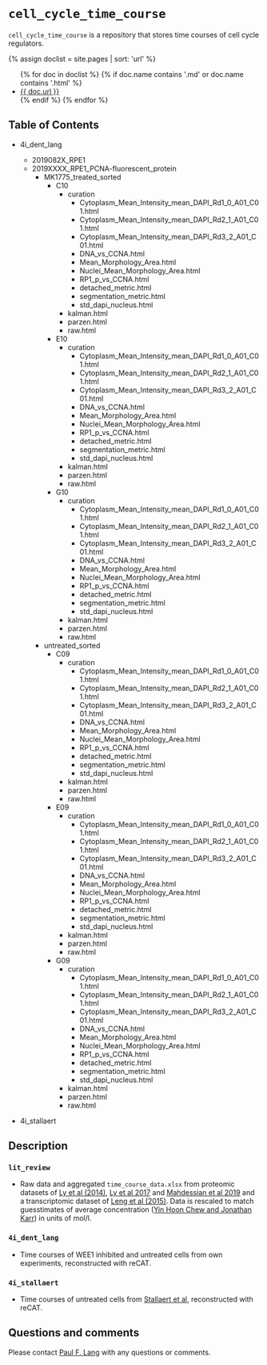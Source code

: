 # `cell_cycle_time_course`

`cell_cycle_time_course` is a repository that stores time courses of cell cycle regulators.

   {% assign doclist = site.pages | sort: 'url'  %}
    <ul>
       {% for doc in doclist %}
            {% if doc.name contains '.md' or doc.name contains '.html' %}
                <li><a href="{{ site.baseurl }}{{ doc.url }}">{{ doc.url }}</a></li>
            {% endif %}
        {% endfor %}
    </ul>

## Table of Contents
* 4i_dent_lang
    * 2019082X_RPE1
    * 2019XXXX_RPE1_PCNA-fluorescent_protein
        * MK1775_treated_sorted
            * C10
                * curation
                    * Cytoplasm_Mean_Intensity_mean_DAPI_Rd1_0_A01_C01.html
                    * Cytoplasm_Mean_Intensity_mean_DAPI_Rd2_1_A01_C01.html
                    * Cytoplasm_Mean_Intensity_mean_DAPI_Rd3_2_A01_C01.html
                    * DNA_vs_CCNA.html
                    * Mean_Morphology_Area.html
                    * Nuclei_Mean_Morphology_Area.html
                    * RP1_p_vs_CCNA.html
                    * detached_metric.html
                    * segmentation_metric.html
                    * std_dapi_nucleus.html
                * kalman.html
                * parzen.html
                * raw.html
            * E10
                * curation
                    * Cytoplasm_Mean_Intensity_mean_DAPI_Rd1_0_A01_C01.html
                    * Cytoplasm_Mean_Intensity_mean_DAPI_Rd2_1_A01_C01.html
                    * Cytoplasm_Mean_Intensity_mean_DAPI_Rd3_2_A01_C01.html
                    * DNA_vs_CCNA.html
                    * Mean_Morphology_Area.html
                    * Nuclei_Mean_Morphology_Area.html
                    * RP1_p_vs_CCNA.html
                    * detached_metric.html
                    * segmentation_metric.html
                    * std_dapi_nucleus.html
                * kalman.html
                * parzen.html
                * raw.html
            * G10
                * curation
                    * Cytoplasm_Mean_Intensity_mean_DAPI_Rd1_0_A01_C01.html
                    * Cytoplasm_Mean_Intensity_mean_DAPI_Rd2_1_A01_C01.html
                    * Cytoplasm_Mean_Intensity_mean_DAPI_Rd3_2_A01_C01.html
                    * DNA_vs_CCNA.html
                    * Mean_Morphology_Area.html
                    * Nuclei_Mean_Morphology_Area.html
                    * RP1_p_vs_CCNA.html
                    * detached_metric.html
                    * segmentation_metric.html
                    * std_dapi_nucleus.html
                * kalman.html
                * parzen.html
                * raw.html
        * untreated_sorted
            * C09
                * curation
                    * Cytoplasm_Mean_Intensity_mean_DAPI_Rd1_0_A01_C01.html
                    * Cytoplasm_Mean_Intensity_mean_DAPI_Rd2_1_A01_C01.html
                    * Cytoplasm_Mean_Intensity_mean_DAPI_Rd3_2_A01_C01.html
                    * DNA_vs_CCNA.html
                    * Mean_Morphology_Area.html
                    * Nuclei_Mean_Morphology_Area.html
                    * RP1_p_vs_CCNA.html
                    * detached_metric.html
                    * segmentation_metric.html
                    * std_dapi_nucleus.html
                * kalman.html
                * parzen.html
                * raw.html
            * E09
                * curation
                    * Cytoplasm_Mean_Intensity_mean_DAPI_Rd1_0_A01_C01.html
                    * Cytoplasm_Mean_Intensity_mean_DAPI_Rd2_1_A01_C01.html
                    * Cytoplasm_Mean_Intensity_mean_DAPI_Rd3_2_A01_C01.html
                    * DNA_vs_CCNA.html
                    * Mean_Morphology_Area.html
                    * Nuclei_Mean_Morphology_Area.html
                    * RP1_p_vs_CCNA.html
                    * detached_metric.html
                    * segmentation_metric.html
                    * std_dapi_nucleus.html
                * kalman.html
                * parzen.html
                * raw.html
            * G09
                * curation
                    * Cytoplasm_Mean_Intensity_mean_DAPI_Rd1_0_A01_C01.html
                    * Cytoplasm_Mean_Intensity_mean_DAPI_Rd2_1_A01_C01.html
                    * Cytoplasm_Mean_Intensity_mean_DAPI_Rd3_2_A01_C01.html
                    * DNA_vs_CCNA.html
                    * Mean_Morphology_Area.html
                    * Nuclei_Mean_Morphology_Area.html
                    * RP1_p_vs_CCNA.html
                    * detached_metric.html
                    * segmentation_metric.html
                    * std_dapi_nucleus.html
                * kalman.html
                * parzen.html
                * raw.html

* 4i_stallaert

## Description

### `lit_review`
* Raw data and aggregated `time_course_data.xlsx` from proteomic datasets of [Ly et al (2014)](https://doi.org/10.7554/eLife.01630), [Ly et al 2017](https://www.ncbi.nlm.nih.gov/pmc/articles/PMC5650473/) and [Mahdessian et al 2019](https://www.biorxiv.org/content/10.1101/543231v1) and a transcriptomic dataset of [Leng et al (2015)](https://www.nature.com/articles/nmeth.3549). Data is rescaled to match guesstimates of average concentration ([Yin Hoon Chew and Jonathan Karr](https://github.com/KarrLab/h1_hesc/blob/master/h1_hesc/kb_gen/core.xlsx)) in units of mol/l.

### `4i_dent_lang`
* Time courses of WEE1 inhibited and untreated cells from own experiments, reconstructed with reCAT.

### `4i_stallaert`
* Time courses of untreated cells from [Stallaert et al](https://www.biorxiv.org/content/10.1101/2021.02.11.430845v1), reconstructed with reCAT.

## Questions and comments
Please contact [Paul F. Lang](mailto:paul.lang@wolfson.ox.ac.uk) with any questions or comments.
